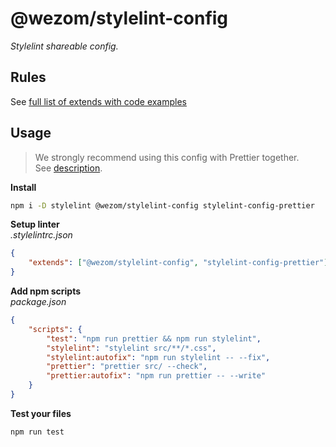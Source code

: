 # @wezom/stylelint-config

_Stylelint shareable config._

## Rules

See [full list of extends with code examples](https://github.com/WezomCompany/code-style/blob/main/packages/stylelint-config/RULES.md)

## Usage

> We strongly recommend using this config with Prettier together.  
> See [description](https://github.com/WezomCompany/code-style/blob/main/guidelines/tools/prettier.md).

**Install**

```bash
npm i -D stylelint @wezom/stylelint-config stylelint-config-prettier
```

**Setup linter**  
_.stylelintrc.json_

```json
{
	"extends": ["@wezom/stylelint-config", "stylelint-config-prettier"]
}
```

**Add npm scripts**  
_package.json_

```json
{
	"scripts": {
	    "test": "npm run prettier && npm run stylelint",
		"stylelint": "stylelint src/**/*.css",
		"stylelint:autofix": "npm run stylelint -- --fix",
        "prettier": "prettier src/ --check",
		"prettier:autofix": "npm run prettier -- --write"
	}
}
```

**Test your files**

```bash
npm run test
```
